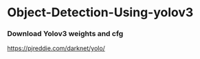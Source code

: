 # Object-Detection-Using-yolov3
### Download Yolov3 weights and cfg
https://pjreddie.com/darknet/yolo/

